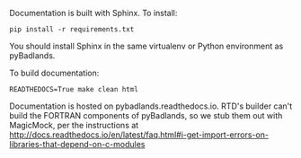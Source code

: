 Documentation is built with Sphinx. To install:    

    pip install -r requirements.txt

You should install Sphinx in the same virtualenv or Python environment as pyBadlands.

To build documentation:

    READTHEDOCS=True make clean html

Documentation is hosted on pybadlands.readthedocs.io. RTD's builder can't build
the FORTRAN components of pyBadlands, so we stub them out with MagicMock, per
the instructions at http://docs.readthedocs.io/en/latest/faq.html#i-get-import-errors-on-libraries-that-depend-on-c-modules
